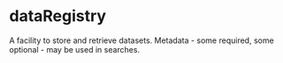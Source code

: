 # dataRegistry
A facility to store and retrieve datasets. Metadata - some required, some optional - may be used in searches.
